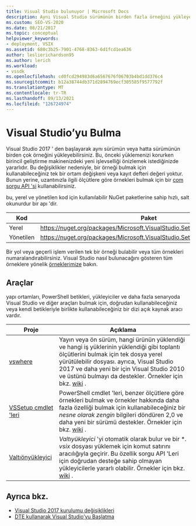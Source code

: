 ```yaml
---
title: Visual Studio bulunuyor | Microsoft Docs
description: Aynı Visual Studio sürümünün birden fazla örneğini yükleyebilirsiniz. İstediğiniz örneği bulmak için bir COM sorgu API 'sini nasıl kullanacağınızı öğrenin.
ms.custom: SEO-VS-2020
ms.date: 08/21/2017
ms.topic: conceptual
helpviewer_keywords:
- deployment, VSIX
ms.assetid: 680c3b25-7901-4768-8363-6d1fcd1ea636
author: leslierichardson95
ms.author: lerich
ms.workload:
- vssdk
ms.openlocfilehash: cd0fcd294983d6a6567676f06703b4bd1dd376c4
ms.sourcegitcommit: b12a38744db371d2894769ecf305585f9577792f
ms.translationtype: MT
ms.contentlocale: tr-TR
ms.lasthandoff: 09/13/2021
ms.locfileid: "126724974"
---
```

# <a name="locate-visual-studio"></a>Visual Studio’yu Bulma

Visual Studio 2017 ' den başlayarak aynı sürümün veya hatta sürümünün birden çok örneğini yükleyebilirsiniz. Bu, önceki yüklemenizi korurken birincil geliştirme makinenizdeki yeni işlevselliği önizlemek istediğinizde yararlıdır. Bu değişiklikler nedeniyle, bir örneği bulmak için kullanabileceğiniz tek bir ortam değişkeni veya kayıt defteri değeri yoktur. Bunun yerine, uzantınızla ilgili ölçütlere göre örnekleri bulmak için bir [com sorgu API 'si](/dotnet/api/microsoft.visualstudio.setup.configuration) kullanabilirsiniz.

bu, yerel ve yönetilen kod için kullanılabilir NuGet paketlerine sahip hızlı, salt okunurdur bir apı 'dir.

| Kod | Paket |
| ---- | --- |
| Yerel | https://nuget.org/packages/Microsoft.VisualStudio.Setup.Configuration.Native |
| Yönetilen | https://nuget.org/packages/Microsoft.VisualStudio.Setup.Configuration.Interop |

Bir yol veya geçerli işlem verilen tek bir örneği bulabilir veya tüm örnekleri numaralandırabilirsiniz. Visual Studio nasıl bulunacağını gösteren tüm örneklere yönelik [örneklerimize](https://github.com/Microsoft/vs-setup-samples) bakın.

## <a name="tools"></a>Araçlar

yapı ortamları, PowerShell betikleri, yükleyiciler ve daha fazla senaryoda Visual Studio ve diğer araçları bulmak için, doğrudan kullanabileceğiniz veya kendi betikleriyle birlikte kullanabileceğiniz bir dizi açık kaynak aracı vardır.

| Proje | Açıklama |
| ------- | ----------- |
| [vswhere](https://github.com/Microsoft/vswhere) | Yayın veya ön sürüm, hangi ürünün yüklendiği ve hangi iş yüklerinin yüklendiği gibi toplantı ölçütlerini bulmak için tek dosya yerel yürütülebilir dosyası. ayrıca, Visual Studio 2017 ve daha yeni bir için Visual Studio 2010 ve üstünü bulmayı da destekler. Örnekler için bkz. [wiki](https://github.com/Microsoft/vswhere/wiki) . |
| [VSSetup cmdlet 'leri](https://github.com/Microsoft/vssetup.powershell) | PowerShell cmdlet 'leri, benzer ölçütlere göre örnekleri bulmak ve örnekler hakkında daha fazla özelliği bulmak için kullanabileceğiniz bir _nesne olarak zengin_ bilgileri döndüren 2,0 ve daha yeni bir sürümü destekler. Örnekler için bkz. [wiki](https://github.com/Microsoft/vssetup.powershell/wiki) . |
| [Valtıönyükleyici](https://github.com/Microsoft/vsixbootstrapper) | _Valtıyükleyici_ 'yi otomatik olarak bulur ve bir **. vsix* dosyası yüklemek için komut satırını aracılığıyla geçirir. Bu özellik sorgu API 'Leri için doğrudan desteğe sahip olmayan yükleyicilerle yararlı olabilir. Örnekler için bkz. [wiki](https://github.com/Microsoft/vsixbootstrapper/wiki) . |

## <a name="see-also"></a>Ayrıca bkz.

* [Visual Studio 2017 kurulumu değişiklikleri](https://devblogs.microsoft.com/setup/changes-to-visual-studio-15-setup/)
* [DTE kullanarak Visual Studio’yu Başlatma](launch-visual-studio-dte.md)
